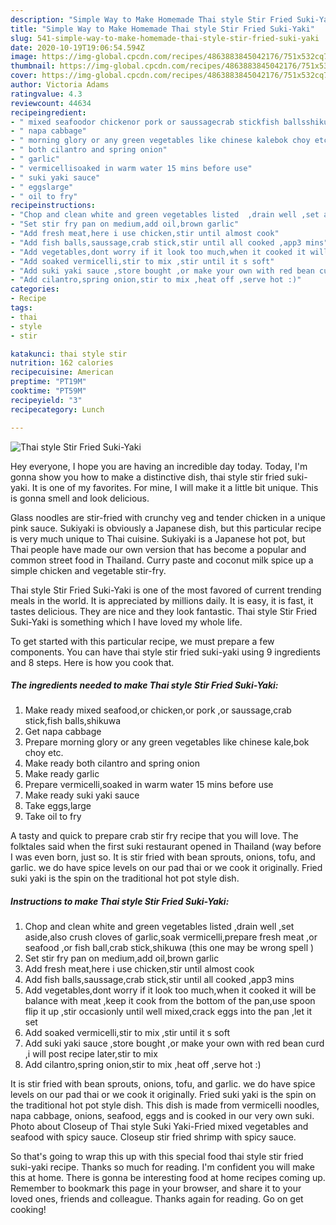 ```yaml
---
description: "Simple Way to Make Homemade Thai style Stir Fried Suki-Yaki"
title: "Simple Way to Make Homemade Thai style Stir Fried Suki-Yaki"
slug: 541-simple-way-to-make-homemade-thai-style-stir-fried-suki-yaki
date: 2020-10-19T19:06:54.594Z
image: https://img-global.cpcdn.com/recipes/4863883845042176/751x532cq70/thai-style-stir-fried-suki-yaki-recipe-main-photo.jpg
thumbnail: https://img-global.cpcdn.com/recipes/4863883845042176/751x532cq70/thai-style-stir-fried-suki-yaki-recipe-main-photo.jpg
cover: https://img-global.cpcdn.com/recipes/4863883845042176/751x532cq70/thai-style-stir-fried-suki-yaki-recipe-main-photo.jpg
author: Victoria Adams
ratingvalue: 4.3
reviewcount: 44634
recipeingredient:
- " mixed seafoodor chickenor pork or saussagecrab stickfish ballsshikuwa"
- " napa cabbage"
- " morning glory or any green vegetables like chinese kalebok choy etc"
- " both cilantro and spring onion"
- " garlic"
- " vermicellisoaked in warm water 15 mins before use"
- " suki yaki sauce"
- " eggslarge"
- " oil to fry"
recipeinstructions:
- "Chop and clean white and green vegetables listed  ,drain well ,set aside,also crush cloves of garlic,soak vermicelli,prepare fresh meat ,or seafood ,or fish ball,crab stick,shikuwa (this one may be wrong spell )"
- "Set stir fry pan on medium,add oil,brown garlic"
- "Add fresh meat,here i use chicken,stir until almost cook"
- "Add fish balls,saussage,crab stick,stir until all cooked ,app3 mins"
- "Add vegetables,dont worry if it look too much,when it cooked it will be balance with meat ,keep it cook from the bottom of the pan,use spoon flip it up ,stir occasionly until well mixed,crack eggs into the pan ,let it set"
- "Add soaked vermicelli,stir to mix ,stir until it s soft"
- "Add suki yaki sauce ,store bought ,or make your own with red bean curd ,i will post recipe later,stir to mix"
- "Add cilantro,spring onion,stir to mix ,heat off ,serve hot :)"
categories:
- Recipe
tags:
- thai
- style
- stir

katakunci: thai style stir 
nutrition: 162 calories
recipecuisine: American
preptime: "PT19M"
cooktime: "PT59M"
recipeyield: "3"
recipecategory: Lunch

---
```



![Thai style Stir Fried Suki-Yaki](https://img-global.cpcdn.com/recipes/4863883845042176/751x532cq70/thai-style-stir-fried-suki-yaki-recipe-main-photo.jpg)

Hey everyone, I hope you are having an incredible day today. Today, I'm gonna show you how to make a distinctive dish, thai style stir fried suki-yaki. It is one of my favorites. For mine, I will make it a little bit unique. This is gonna smell and look delicious.

Glass noodles are stir-fried with crunchy veg and tender chicken in a unique pink sauce. Sukiyaki is obviously a Japanese dish, but this particular recipe is very much unique to Thai cuisine. Sukiyaki is a Japanese hot pot, but Thai people have made our own version that has become a popular and common street food in Thailand. Curry paste and coconut milk spice up a simple chicken and vegetable stir-fry.

Thai style Stir Fried Suki-Yaki is one of the most favored of current trending meals in the world. It is appreciated by millions daily. It is easy, it is fast, it tastes delicious. They are nice and they look fantastic. Thai style Stir Fried Suki-Yaki is something which I have loved my whole life.


To get started with this particular recipe, we must prepare a few components. You can have thai style stir fried suki-yaki using 9 ingredients and 8 steps. Here is how you cook that.

<!--inarticleads1-->

##### The ingredients needed to make Thai style Stir Fried Suki-Yaki:

1. Make ready  mixed seafood,or chicken,or pork ,or saussage,crab stick,fish balls,shikuwa
1. Get  napa cabbage
1. Prepare  morning glory or any green vegetables like chinese kale,bok choy etc.
1. Make ready  both cilantro and spring onion
1. Make ready  garlic
1. Prepare  vermicelli,soaked in warm water 15 mins before use
1. Make ready  suki yaki sauce
1. Take  eggs,large
1. Take  oil to fry


A tasty and quick to prepare crab stir fry recipe that you will love. The folktales said when the first suki restaurant opened in Thailand (way before I was even born, just so. It is stir fried with bean sprouts, onions, tofu, and garlic. we do have spice levels on our pad thai or we cook it originally. Fried suki yaki is the spin on the traditional hot pot style dish. 

<!--inarticleads2-->

##### Instructions to make Thai style Stir Fried Suki-Yaki:

1. Chop and clean white and green vegetables listed  ,drain well ,set aside,also crush cloves of garlic,soak vermicelli,prepare fresh meat ,or seafood ,or fish ball,crab stick,shikuwa (this one may be wrong spell )
1. Set stir fry pan on medium,add oil,brown garlic
1. Add fresh meat,here i use chicken,stir until almost cook
1. Add fish balls,saussage,crab stick,stir until all cooked ,app3 mins
1. Add vegetables,dont worry if it look too much,when it cooked it will be balance with meat ,keep it cook from the bottom of the pan,use spoon flip it up ,stir occasionly until well mixed,crack eggs into the pan ,let it set
1. Add soaked vermicelli,stir to mix ,stir until it s soft
1. Add suki yaki sauce ,store bought ,or make your own with red bean curd ,i will post recipe later,stir to mix
1. Add cilantro,spring onion,stir to mix ,heat off ,serve hot :)


It is stir fried with bean sprouts, onions, tofu, and garlic. we do have spice levels on our pad thai or we cook it originally. Fried suki yaki is the spin on the traditional hot pot style dish. This dish is made from vermicelli noodles, napa cabbage, onions, seafood, eggs and is cooked in our very own suki. Photo about Closeup of Thai style Suki Yaki-Fried mixed vegetables and seafood with spicy sauce. Closeup stir fried shrimp with spicy sauce. 

So that's going to wrap this up with this special food thai style stir fried suki-yaki recipe. Thanks so much for reading. I'm confident you will make this at home. There is gonna be interesting food at home recipes coming up. Remember to bookmark this page in your browser, and share it to your loved ones, friends and colleague. Thanks again for reading. Go on get cooking!
